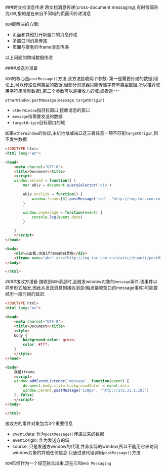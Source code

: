 ###跨文档消息传递
跨文档消息传递(cross-document messaging),有时候简称为`XDM`,指的是在来自不同域的页面间传递消息

`XDM`能解决的方面:

- 页面和其他打开新窗口的消息传递
- 多窗口间消息传递
- 页面与嵌套的iframe消息传递

以上问题的跨域数据传递

####发送方准备

`XDM`的核心是`postMessage()`方法,该方法接收两个参数: 第一是需要传递的数据(理论上,可以传递任何类型的数据,但部分浏览器只能传递字符串类型数据,所以推荐使用字符串类型数据),第二个参数可以是接收方的域,或者是`"*"`

`otherWindow.postMessage(message,targetOrigin)`

- `otherWindow`指目标窗口,接收消息的窗口
- `message`指需要发送的数据
- `targetOrigin`目标窗口的域

如果`otherWindow`的协议,主机地址或端口这三者任意一项不匹配`targetOrigin`,则不发生数据

```html
<!DOCTYPE html>
<html lang="en">

<head>
    <meta charset="UTF-8">
    <title>Document</title>
    <script>
    window.onload = function() {
        var oDiv = document.querySelector('div')

        oDiv.onclick = function() {
            window.frames[0].postMessage('red', 'http://img.tnc.com.cn')
        }

        window.onmessage = function(event) {
            console.log(event.data)
        }

    }
    </script>
</head>

<body>
    <div>点击我,改变iframe的背景色</div>
    <iframe name="abc" src="http://img.tnc.com.cn/static/zhuanti/postMsg/iframePost.html?v=35" frameborder="0" id="iframeaaa"></iframe>
</body>

</html>
```

####接收方准备
接收到`XDM`消息时,会触发window对象的`message`事件.该事件以异步形式触发,因此从发送消息到接收消息(触发接收窗口的message事件)可能要经历一段时间的延迟.

```html
<!DOCTYPE html>
<html lang="en">

<head>
    <meta charset="UTF-8">
    <title>Document</title>
    <style>
    body {
        background-color: green;
        color: #fff;
    }
    </style>
</head>

<body>
    我是iframe
    <script>
    window.addEventListener('message', function(event) {
        document.body.style.backgroundColor = event.data
        window.parent.postMessage('150px', 'http://172.31.1.103')
    }, false)
    </script>
</body>

</html>
```

接收方的事件对象包含3个重要信息

- event.data: 作为`postMessage()`传递过来的数据
- event.origin: 作为发送方的域
- source: 只是发送方window的代理,并非实际的window,所以不能用它来访问window对象的其他任何信息.只通过该代理调用`postMessage()`方法

`XDM`已经作为一个规范独立出来,现在它叫`Web Messaging`






